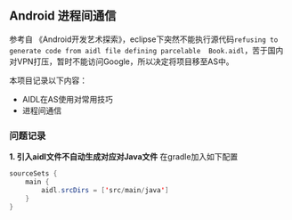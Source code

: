 ## Android 进程间通信
参考自 《Android开发艺术探索》，eclipse下突然不能执行源代码`refusing to generate code from aidl file defining parcelable	Book.aidl`，苦于国内对VPN打压，暂时不能访问Google，所以决定将项目移至AS中。

本项目记录以下内容：
- AIDL在AS使用对常用技巧
- 进程间通信

### 问题记录
**1. 引入aidl文件不自动生成对应对Java文件**
在gradle加入如下配置
```java
sourceSets {
    main {
        aidl.srcDirs = ['src/main/java']
    }
}
```
